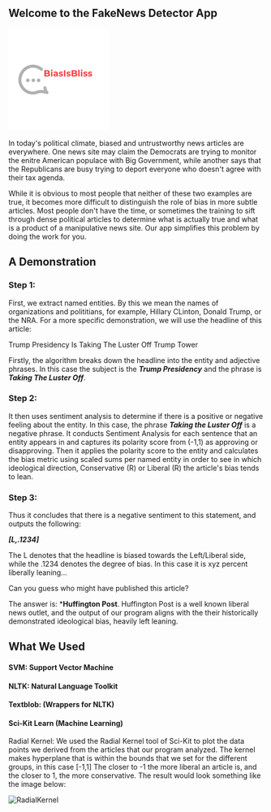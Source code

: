 ## Welcome to the FakeNews Detector App 

![Logo](http://github.com/balee555/FakeNewsDetector/blob/master/src/logo.png)

In today's political climate, biased and untrustworthy news articles are everywhere. One news site may claim the Democrats are trying to monitor the enitre American populace with Big Government, while another says that the Republicans are busy trying to deport everyone who doesn't agree with their tax agenda. 

While it is obvious to most people that neither of these two examples are true, it becomes more difficult to distinguish the role of bias in more subtle articles. Most people don't have the time, or sometimes the training to sift through dense political articles to determine what is actually true and what is a product of a manipulative news site. Our app simplifies this problem by doing the work for you. 

## A Demonstration

### Step 1:
First, we extract named entities. By this we mean the names of organizations and polititians, for example, Hillary CLinton, Donald Trump, or the NRA. For a more specific demonstration, we will use the headline of this article:

Trump Presidency Is Taking The Luster Off Trump Tower

Firstly, the algorithm breaks down the headline into the entity and adjective phrases. In this case the subject is the ***Trump Presidency*** and the phrase is ***Taking The Luster Off***.

### Step 2:
It then uses sentiment analysis to determine if there is a positive or negative feeling about the entity. In this case, the phrase ***Taking the Luster Off*** is a negative phrase. It conducts Sentiment Analysis for each sentence that an entity appears in and captures its polarity score from (-1,1) as approving or disapproving. Then it applies the polarity score to the entity and calculates the bias metric using scaled sums per named entity in order to see in which ideological direction, Conservative (R) or Liberal (R) the article's bias tends to lean.

### Step 3:
Thus it concludes that there is a negative sentiment to this statement, and outputs the following:

***[L,.1234]***

The L denotes that the headline is biased towards the Left/Liberal side, while the .1234 denotes the degree of bias. In this case it is xyz percent liberally leaning...

Can you guess who might have published this article? 

The answer is: ***Huffington Post**. Huffington Post is a well known liberal news outlet, and the output of our program aligns with the their  historically demonstrated ideological bias, heavily left leaning. 



## What We Used

#### SVM: Support Vector Machine 
#### NLTK: Natural Language Toolkit
#### Textblob: (Wrappers for NLTK)

#### Sci-Kit Learn	(Machine Learning)
Radial Kernel:
We used the Radial Kernel tool of Sci-Kit to plot the data points we derived from the articles that our program analyzed. The kernel makes hyperplane that is within the bounds that we set for the different groups, in this case [-1,1] The closer to -1 the more liberal an article is, and the closer to 1, the more conservative. The result would look something like the image below:

![RadialKernel](http://scikit-learn.org/stable/_images/sphx_glr_plot_svm_kernels_003.png)


